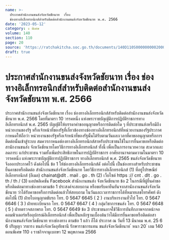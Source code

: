 ```yaml
---
name: >-
  ประกาศสำนักงานขนส่งจังหวัดชัยนาท  เรื่อง
  ช่องทางอิเล็กทรอนิกส์สำหรับติดต่อสำนักงานขนส่งจังหวัดชัยนาท พ.ศ. 2566
date: '2023-05-12'
category: ง พิเศษ
volume: 140
section: 110
page: 20
source: 'https://ratchakitcha.soc.go.th/documents/140D110S0000000002000.pdf'
draft: true
---
```


# ประกาศสำนักงานขนส่งจังหวัดชัยนาท  เรื่อง ช่องทางอิเล็กทรอนิกส์สำหรับติดต่อสำนักงานขนส่งจังหวัดชัยนาท พ.ศ. 2566

ประกาศสำนักงานขนส่งจังหวัดชัยนาท เรื่อง ช่องทางอิเล็กทรอนิกส์สำหรับติดต่อสำนักงานขนส่งจังหวัดชัยนาท พ.ศ. 2566 โดยที่มาตรา 10 วรรคหนึ่ง แห่งพระราชบัญญัติการปฏิบัติราชการทางอิเล็กทรอนิกส์ พ.ศ. 2565 บัญญัติให้บรรดาคำขออนุญาตหรือการติดต่อใด ๆ ที่ประชาชนส่งหรือมีถึงหน่วยงานของรัฐ หรือเจ้าหน้าที่ของรัฐที่เกี่ยวข้องทางช่องทางอิเล็กทรอนิกส์ที่หน่วยงานของรัฐประกาศกาหนดให้ถือว่า หน่วยงานของรัฐหรือเจ้าหน้าที่ของรัฐนั้นได้รับตามวันและเวลาที่คาขออนุญาตหรือการติดต่อนั้นเข้าสู่ระบบ สมควรกาหนดช่องทางอิเล็กทรอนิกส์สาหรับประชาชนใช้ในการยื่นคาขอหรือติดต่อสานักงานขนส่ง จังหวัดชัยนาทโดยวิธีการทางอิเล็กทรอนิกส์ ทั้งนี้ เพื่อเป็นการอานวยความ สะดวกและลดภาระ แก่ประชาชน รวมทั้งเพิ่มประสิทธิภาพในการปฏิบัติราชการ อาศัยอานาจตามความในมาตรา 10 วรรคหนึ่ง แห่งพระราชบัญญัติการปฏิบัติราชการ ทางอิเล็กทรอนิกส์ พ.ศ. 2565 ขนส่งจังหวัดชัยนาท จึงออกประกาศไว้ ดังต่อไปนี้ ข้อ 1 ให้ช่องทางอิเล็กทรอนิกส์ดั งต่อไปนี้ เป็นช่องทางสำหรับประชาชนยื่นคาขอหรือติดต่อ สำนักงานขนส่งจังหวัดชัยนาท โดยวิธีการทางอิเล็กทรอนิกส์ (1) ที่อยู่ไปรษณีย์อิเล็กทรอนิกส์ (อีเมล) chainat@dlt . mail . go . th (2) เว็บไซต์ https :// cnt . dlt . go . th / th / (3) แอปพลิเคชัน Facebook สำนักงานขนส่ง จังหวัดชัยนาท ข้อ 2 ในกรณีที่ผู้ยื่นคำขอหรือติดต่อมาทางช่องทางตามข้อ 1 ประสงค์จะสอบถาม หรือขอรับคายืนยันจากสานักงานขนส่งจังหวัดชัยนาท ว่าได้รับคาขอหรือการติดต่อแล้วให้สอบถาม ในวันและเวลาราชการได้ที่หมายเลขโทรศัพท์ ดังต่อไปนี้ (1) ฝ่ายใบอนุญาตขับรถ โทร. 0 5647 6645 ( 2 ) งานบริหารงานทั่วไป โทร. 0 5647 6646 ( 3 ) ฝ่ายทะเบียนรถ โทร. 0 5647 6647 ( 4 ) กลุ่มวิชาการขนส่ง โทร. 0 5647 6648 ( 5 ) ฝ่ายตรวจสภาพรถ โทร. 0 5647 6649 ข้อ 3 ประชาชนอาจใช้วิธีการบันทึกภาพจากหน้าจอคอมพิวเตอร์หรืออุปกรณ์อิเล็กทรอนิกส์ เพื่อเป็นหลักฐานเบื้องต้นว่าได้มีการยื่นคาขอหรือติดต่อสานักงานขนส่งจังหวัดชัยนาท ทางช่องทาง ตามข้อ 1 แล้ว ก็ได้ ประกาศ ณ วันที่ 13 มีนาคม พ.ศ. 25 6 6 ปริญญา วรธารง ขนส่งจังหวัดอุทัยธานี รักษาราชการแทน ขนส่งจังหวัดชัยนาท ้ หนา 20 ่ เลม 140 ตอนพิเศษ 110 ง ราชกิจจานุเบกษา 12 พฤษภาคม 2566
